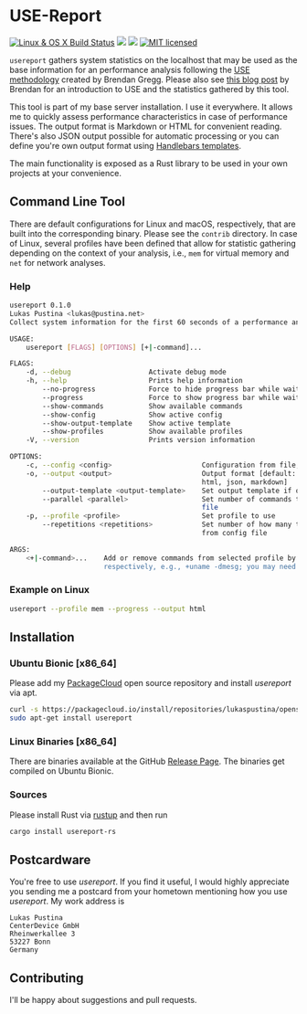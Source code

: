 # USE-Report

[![Linux & OS X Build Status](https://dev.azure.com/lukaspustina/usereport-rs/_apis/build/status/lukaspustina.usereport-rs?branchName=master)](https://dev.azure.com/lukaspustina/usereport-rs/_build/latest?definitionId=3&branchName=master) [![](https://img.shields.io/crates/v/usereport-rs.svg)](https://crates.io/crates/usereport-rs) [![](https://docs.rs/usereport-rs/badge.svg)](https://docs.rs/crate/usereport-rs/) [![MIT licensed](https://img.shields.io/badge/license-MIT-blue.svg?label=License)](./LICENSE)

`usereport` gathers system statistics on the localhost that may be used as the base information for an performance analysis following the [USE methodology](http://www.brendangregg.com/usemethod.html)
created by Brendan Gregg. Please also see [this blog post](http://techblog.netflix.com/2015/11/linux-performance-analysis-in-60s.html) by Brendan for an introduction to USE and the statistics gathered by this tool.

This tool is part of my base server installation. I use it everywhere. It allows me to quickly assess performance characteristics in case of performance issues. The output format is Markdown or HTML for convenient reading. There's also JSON output possible for automatic processing or you can define you're own output format using [Handlebars templates](https://handlebarsjs.com).

The main functionality is exposed as a Rust library to be used in your own projects at your convenience.


## Command Line Tool

There are default configurations for Linux and macOS, respectively, that are built into the corresponding binary. Please see the `contrib` directory. In case of Linux, several profiles have been defined that allow for statistic gathering depending on the context of your analysis, i.e., `mem` for virtual memory and `net` for network analyses.

### Help

```bash
usereport 0.1.0
Lukas Pustina <lukas@pustina.net>
Collect system information for the first 60 seconds of a performance analysis

USAGE:
    usereport [FLAGS] [OPTIONS] [+|-command]...

FLAGS:
    -d, --debug                   Activate debug mode
    -h, --help                    Prints help information
        --no-progress             Force to hide progress bar while waiting for all commands to finish
        --progress                Force to show progress bar while waiting for all commands to finish
        --show-commands           Show available commands
        --show-config             Show active config
        --show-output-template    Show active template
        --show-profiles           Show available profiles
    -V, --version                 Prints version information

OPTIONS:
    -c, --config <config>                      Configuration from file, or default if not present
    -o, --output <output>                      Output format [default: markdown]  [possible values: hbs,
                                               html, json, markdown]
        --output-template <output-template>    Set output template if output is set to "hbs"
        --parallel <parallel>                  Set number of commands to run in parallel; overrides setting from config
                                               file
    -p, --profile <profile>                    Set profile to use
        --repetitions <repetitions>            Set number of how many times to run commands in row; overrides setting
                                               from config file

ARGS:
    <+|-command>...    Add or remove commands from selected profile by prefixing the command's name with '+' or '-',
                       respectively, e.g., +uname -dmesg; you may need to use '--' to signify the end of the options
```

### Example on Linux

```bash
usereport --profile mem --progress --output html
```


## Installation

### Ubuntu Bionic [x86_64]

Please add my [PackageCloud](https://packagecloud.io/lukaspustina/opensource) open source repository and install _usereport_ via apt.

```bash
curl -s https://packagecloud.io/install/repositories/lukaspustina/opensource/script.deb.sh | sudo bash
sudo apt-get install usereport
```

### Linux Binaries [x86_64]

There are binaries available at the GitHub [Release Page](https://github.com/lukaspustina/usereport-rs/releases). The binaries get compiled on Ubuntu Bionic.

### Sources

Please install Rust via [rustup](https://www.rustup.rs) and then run

```bash
cargo install usereport-rs
```

## Postcardware

You're free to use _usereport_. If you find it useful, I would highly appreciate you sending me a postcard from your hometown mentioning how you use _usereport_. My work address is

```
Lukas Pustina
CenterDevice GmbH
Rheinwerkallee 3
53227 Bonn
Germany
```

## Contributing

I'll be happy about suggestions and pull requests.

